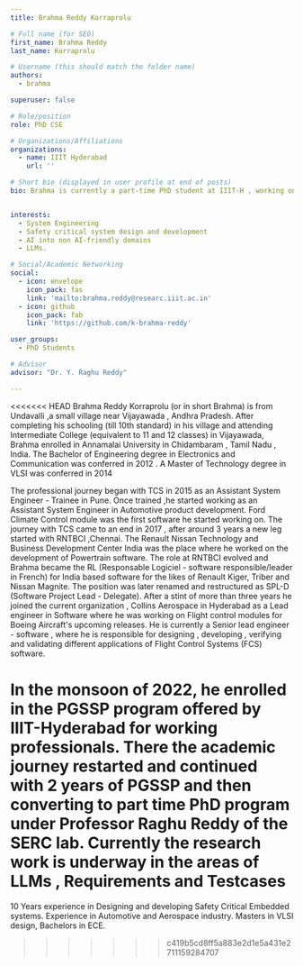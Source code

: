 ```yaml
---
title: Brahma Reddy Korraprolu

# Full name (for SEO)
first_name: Brahma Reddy
last_name: Korraprolu

# Username (this should match the folder name)
authors:
  - brahma

superuser: false

# Role/position
role: PhD CSE

# Organizations/Affiliations
organizations:
  - name: IIIT Hyderabad
    url: ''

# Short bio (displayed in user profile at end of posts)
bio: Brahma is currently a part-time PhD student at IIIT-H , working on LLMs and Requirements as core areas of research.He is also Senior Lead Engineer (Software) at Collins Aerospace . Where he works on safety critical systems design development and verification.He has 10 years of overall experience in safety critical systems in automotive and aerospace domain. Brahma holds a Masters degree (M.Tech) in VLSI and a Bachelors degree (B.E) in Electronics and Communication Engineering(ECE)


interests:
  - System Engineering 
  - Safety critical system design and development
  - AI into non AI-friendly domains
  - LLMs.

# Social/Academic Networking
social:
  - icon: envelope
    icon_pack: fas
    link: 'mailto:brahma.reddy@researc.iiit.ac.in'
  - icon: github
    icon_pack: fab
    link: 'https://github.com/k-brahma-reddy'

user_groups:
  - PhD Students

# Advisor
advisor: "Dr. Y. Raghu Reddy"

---
```

<<<<<<< HEAD
Brahma Reddy Korraprolu (or in short Brahma) is from Undavalli ,a small village near Vijayawada , Andhra Pradesh. After completing his schooling (till 10th standard) in his village and attending Intermediate College (equivalent to 11 and 12 classes) in Vijayawada, Brahma enrolled in Annamalai University in Chidambaram , Tamil Nadu , India. The Bachelor of Engineering degree in Electronics and Communication was conferred in 2012 . A Master of Technology degree in VLSI was conferred in 2014

The professional journey began with TCS in 2015 as an Assistant System Engineer - Trainee in Pune. Once trained ,he started working as an Assistant System Engineer in Automotive product development. Ford Climate Control module was the first software he started working on. The journey with TCS came to an end in 2017 , after around 3 years a new leg started with RNTBCI ,Chennai. The Renault Nissan Technology and Business Development Center India was the place where he worked on the development of Powertrain software. The role at RNTBCI evolved and Brahma became the RL (Responsable  Logiciel - software responsible/leader in French) for India based software for the likes of Renault Kiger, Triber and Nissan Magnite. The position was later renamed and restructured as SPL-D (Software Project Lead - Delegate). After a stint of more than three years he joined the current organization , Collins Aerospace in Hyderabad as a Lead engineer in Software where he was working on Flight control modules for Boeing Aircraft's upcoming releases. He is currently a Senior lead engineer - software , where he is responsible for designing , developing , verifying and validating different applications of Flight Control Systems (FCS) software.

In the monsoon of 2022, he enrolled in the PGSSP program offered by IIIT-Hyderabad for working professionals. There the academic journey restarted and continued with 2 years of PGSSP and then converting to part time PhD program under Professor Raghu Reddy of the SERC lab.
Currently the research work is underway in the areas of LLMs , Requirements and Testcases
=======

10 Years experience in Designing and developing Safety Critical Embedded systems. Experience in Automotive and Aerospace industry.
Masters in VLSI design, Bachelors in ECE.
>>>>>>> c419b5cd8ff5a883e2d1e5a431e2711159284707
